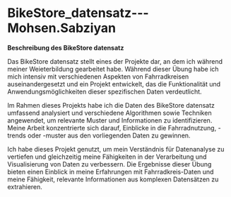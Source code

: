 # BikeStore_datensatz---Mohsen.Sabziyan
**Beschreibung des BikeStore datensatz**

Das BikeStore datensatz stellt eines der Projekte dar, an dem ich während meiner Weieterbildung gearbeitet habe. Während dieser Übung habe ich mich intensiv mit verschiedenen Aspekten von Fahrradkreisen auseinandergesetzt und ein Projekt entwickelt, das die Funktionalität und Anwendungsmöglichkeiten dieser spezifischen Daten verdeutlicht.

Im Rahmen dieses Projekts habe ich die Daten des BikeStore datensatz umfassend analysiert und verschiedene Algorithmen sowie Techniken angewendet, um relevante Muster und Informationen zu identifizieren. Meine Arbeit konzentrierte sich darauf, Einblicke in die Fahrradnutzung, -trends oder -muster aus den vorliegenden Daten zu gewinnen.

Ich habe dieses Projekt genutzt, um mein Verständnis für Datenanalyse zu vertiefen und gleichzeitig meine Fähigkeiten in der Verarbeitung und Visualisierung von Daten zu verbessern. Die Ergebnisse dieser Übung bieten einen Einblick in meine Erfahrungen mit Fahrradkreis-Daten und meine Fähigkeit, relevante Informationen aus komplexen Datensätzen zu extrahieren.
